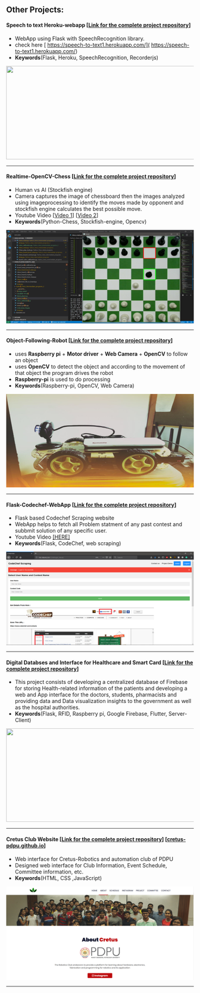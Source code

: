 ## Other Projects:

#### Speech to text Heroku-webapp  [[Link for the complete project repository](https://github.com/Vatsalparsaniya/Flask-speech-to-text)]

* WebApp using Flask with SpeechRecognition library.  
* check here [ https://speech-to-text1.herokuapp.com/]( https://speech-to-text1.herokuapp.com/)
* **Keywords**(Flask, Heroku, SpeechRecognition,  Recorderjs)

<img src="https://raw.githubusercontent.com/Vatsalparsaniya/Flask-speech-to-text/master/upload/sptsc2.PNG?token=AIDJHSG5LBIYAWTD5VMKBTS63TBKI" width="600" height="250">

---

#### Realtime-OpenCV-Chess [[Link for the complete project repository](https://github.com/Vatsalparsaniya/Realtime-OpenCV-Chess)]

* Human vs AI (Stockfish engine)
* Camera captures the image of chessboard then the images analyzed using imageprocessing to identify the moves made by opponent and stockfish engine calculates the best possible move.
* Youtube Video [[Video 1](https://www.youtube.com/watch?v=v12ELMNIZVE)]  [[Video 2](https://www.youtube.com/watch?v=e0FtXusMFTY)]
* **Keywords**(Python-Chess, Stockfish-engine, Opencv)

<img src="https://raw.githubusercontent.com/Vatsalparsaniya/Machine-Learning-Portfolio/master/Other%20Projects/Realtime-OpenCV-Chess/canvas.png" width="600" height="250">

---

#### Object-Following-Robot [[Link for the complete project repository](https://github.com/memr5/Object-Following-Robot)]

* uses **Raspberry pi** + **Motor driver** + **Web Camera** + **OpenCV** to follow an object  
* uses **OpenCV** to detect the object and according to the movement of that object the program drives the robot  
* **Raspberry-pi** is used to do processing
* **Keywords**(Raspberry-pi, OpenCV, Web Camera)

<img src="https://raw.githubusercontent.com/Vatsalparsaniya/Machine-Learning-Portfolio/master/Other%20Projects/Object-Following-Robot/canvas.jpeg" width="600" height="250">

---

#### Flask-Codechef-WebApp [[Link for the complete project repository](https://github.com/Vatsalparsaniya/Flask_CodeChef)]

* Flask based Codechef Scraping website
* WebApp helps to fetch all Problem statment of any past contest and subbmit solution of any specific user.
* Youtube Video [[HERE]](https://www.youtube.com/watch?v=qNh1ITZMs6M)
* **Keywords**(Flask, CodeChef, web scraping)

<img src="https://raw.githubusercontent.com/Vatsalparsaniya/Flask_CodeChef/master/Images/4.png" width="600" height="250">

---

#### Digital Databses and Interface for Healthcare and Smart Card  [[Link for the complete project repository](https://github.com/Vatsalparsaniya/PixHealth)]

* This project consists of developing a centralized database of Firebase for storing Health-related information of the patients and developing a web and App interface for the doctors, students, pharmacists and providing data and Data visualization insights to the government as well as the hospital authorities.
* **Keywords**(Flask, RFID, Raspberry pi, Google Firebase, Flutter, Server-Client)

<img src="https://raw.githubusercontent.com/Vatsalparsaniya/PixHealth/master/Pix-Health/Web-Portal_SC/1.jpeg" width="600" height="250">

---

#### Cretus Club Website [[Link for the complete project repository](https://github.com/Vatsalparsaniya/Cretus-Website)] [[cretus-pdpu.github.io](cretus-pdpu.github.io)]

* Web interface for Cretus-Robotics and automation club of PDPU
* Designed web interface for Club Information, Event Schedule, Committee information, etc.
* **Keywords**(HTML, CSS ,JavaScript)

<img src="https://raw.githubusercontent.com/Vatsalparsaniya/Machine-Learning-Portfolio/master/Other%20Projects/Cretus-website/Canvas.PNG" width="600" height="250">

---
